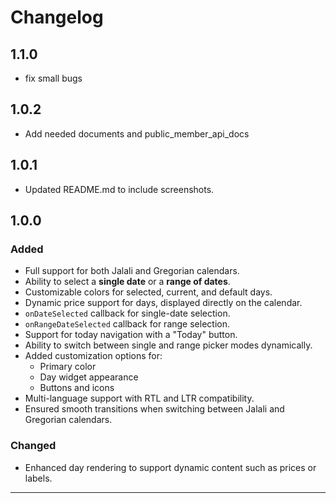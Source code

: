 # Changelog

## 1.1.0
- fix small bugs

## 1.0.2
- Add needed documents and public_member_api_docs

## 1.0.1 
- Updated README.md to include screenshots.

## 1.0.0

### Added
- Full support for both Jalali and Gregorian calendars.
- Ability to select a **single date** or a **range of dates**.
- Customizable colors for selected, current, and default days.
- Dynamic price support for days, displayed directly on the calendar.
- `onDateSelected` callback for single-date selection.
- `onRangeDateSelected` callback for range selection.
- Support for today navigation with a "Today" button.
- Ability to switch between single and range picker modes dynamically.
- Added customization options for:
  - Primary color
  - Day widget appearance
  - Buttons and icons
- Multi-language support with RTL and LTR compatibility.
- Ensured smooth transitions when switching between Jalali and Gregorian calendars.

### Changed
- Enhanced day rendering to support dynamic content such as prices or labels.

---

